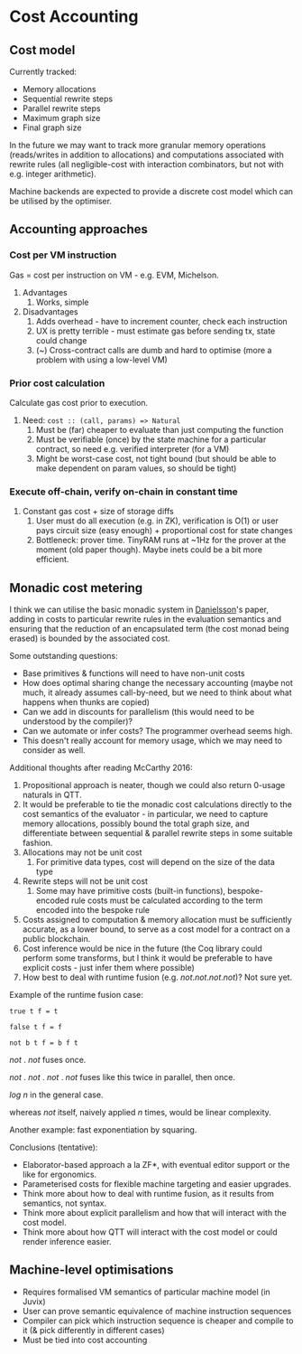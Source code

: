 # Cost Accounting

## Cost model

Currently tracked:

- Memory allocations
- Sequential rewrite steps
- Parallel rewrite steps
- Maximum graph size
- Final graph size

In the future we may want to track more granular memory operations (reads/writes in addition to allocations) and computations associated with rewrite rules (all negligible-cost with interaction combinators, but not with e.g. integer arithmetic).

Machine backends are expected to provide a discrete cost model which can be utilised by the optimiser.

## Accounting approaches

### Cost per VM instruction

Gas = cost per instruction on VM - e.g. EVM, Michelson.

1. Advantages
    1. Works, simple
1. Disadvantages
    1. Adds overhead - have to increment counter, check each instruction
    1. UX is pretty terrible - must estimate gas before sending tx, state could change
    1. (~) Cross-contract calls are dumb and hard to optimise (more a problem with using a low-level VM)

### Prior cost calculation

Calculate gas cost prior to execution.

1. Need: `cost :: (call, params) => Natural`
    1. Must be (far) cheaper to evaluate than just computing the function
    1. Must be verifiable (once) by the state machine for a particular contract, so need e.g. verified interpreter (for a VM)
    1. Might be worst-case cost, not tight bound (but should be able to make dependent on param values, so should be tight)

### Execute off-chain, verify on-chain in constant time

1. Constant gas cost + size of storage diffs
    1. User must do all execution (e.g. in ZK), verification is O(1) or user pays circuit size (easy enough) + proportional cost for state changes
    1. Bottleneck: prover time. TinyRAM runs at ~1Hz for the prover at the moment (old paper though). Maybe inets could be a bit more efficient.

## Monadic cost metering

I think we can utilise the basic monadic system in [Danielsson](http://www.cse.chalmers.se/~nad/publications/danielsson-popl2008.pdf)'s paper, adding in costs to particular rewrite rules in the evaluation semantics and ensuring that the reduction of an encapsulated term (the cost monad being erased) is bounded by the associated cost.

Some outstanding questions:

- Base primitives & functions will need to have non-unit costs
- How does optimal sharing change the necessary accounting (maybe not much, it already assumes call-by-need, but we need to think about what happens when thunks are copied)
- Can we add in discounts for parallelism (this would need to be understood by the compiler)?
- Can we automate or infer costs? The programmer overhead seems high.
- This doesn't really account for memory usage, which we may need to consider as well.

Additional thoughts after reading McCarthy 2016:

1. Propositional approach is neater, though we could also return 0-usage naturals in QTT.
1. It would be preferable to tie the monadic cost calculations directly to the cost semantics of the evaluator - in particular, we need to capture memory allocations, possibly bound the total graph size, and differentiate between sequential & parallel rewrite steps in some suitable fashion.
1. Allocations may not be unit cost
    1. For primitive data types, cost will depend on the size of the data type
1. Rewrite steps will not be unit cost
    1. Some may have primitive costs (built-in functions), bespoke-encoded rule costs must be calculated according to the term encoded into the bespoke rule
1. Costs assigned to computation & memory allocation must be sufficiently accurate, as a lower bound, to serve as a cost model for a contract on a public blockchain.
1. Cost inference would be nice in the future (the Coq library could perform some transforms, but I think it would be preferable to have explicit costs - just infer them where possible)
1. How best to deal with runtime fusion (e.g. $not . not . not . not$)? Not sure yet.

Example of the runtime fusion case:

```
true t f = t

false t f = f

not b t f = b f t
```

$not\ .\ not$ fuses once.

$not\ .\ not\ .\ not\ .\ not$ fuses like this twice in parallel, then once.

$log\ n$ in the general case.

whereas $not$ itself, naively applied $n$ times, would be linear complexity.

Another example: fast exponentiation by squaring.

Conclusions (tentative):

- Elaborator-based approach a la ZF*, with eventual editor support or the like for ergonomics.
- Parameterised costs for flexible machine targeting and easier upgrades.
- Think more about how to deal with runtime fusion, as it results from semantics, not syntax.
- Think more about explicit parallelism and how that will interact with the cost model.
- Think more about how QTT will interact with the cost model or could render inference easier.

## Machine-level optimisations

- Requires formalised VM semantics of particular machine model (in Juvix)
- User can prove semantic equivalence of machine instruction sequences
- Compiler can pick which instruction sequence is cheaper and compile to it (& pick differently in different cases)
- Must be tied into cost accounting
